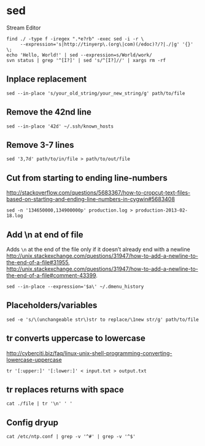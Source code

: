 # sed

Stream Editor

    find ./ -type f -iregex ".*e?rb" -exec sed -i -r \
         --expression='s|http://tinyerp\.(org\|com)(/edoc)?/?|./|g' '{}' \;
    echo 'Hello, World!' | sed --expression=s/World/work/
    svn status | grep '^[I?]' | sed 's/^[I?]//' | xargs rm -rf

## Inplace replacement

    sed --in-place 's/your_old_string/your_new_string/g' path/to/file

## Remove the 42nd line

    sed --in-place '42d' ~/.ssh/known_hosts

## Remove 3-7 lines

    sed '3,7d' path/to/in/file > path/to/out/file

## Cut from starting to ending line-numbers

<http://stackoverflow.com/questions/5683367/how-to-cropcut-text-files-based-on-starting-and-ending-line-numbers-in-cygwin#5683408>

    sed -n '134650000,134900000p' production.log > production-2013-02-18.log

## Add \n at end of file

Adds `\n` at the end of the file only if it doesn’t already end with a newline
<http://unix.stackexchange.com/questions/31947/how-to-add-a-newline-to-the-end-of-a-file#31955>,
<http://unix.stackexchange.com/questions/31947/how-to-add-a-newline-to-the-end-of-a-file#comment-43399>.

    sed --in-place --expression='$a\' ~/.dmenu_history

## Placeholders/variables

    sed -e 's/\(unchangeable str\)str to replace/\1new str/g' path/to/file

## tr converts uppercase to lowercase

<http://cyberciti.biz/faq/linux-unix-shell-programming-converting-lowercase-uppercase>

    tr '[:upper:]' '[:lower:]' < input.txt > output.txt

## tr replaces returns with space

    cat ./file | tr '\n' ' '

## Config dryup

    cat /etc/ntp.conf | grep -v '^#' | grep -v '^$'
